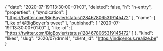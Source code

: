 {
  "date": "2020-07-19T13:30:00+01:00",
  "deleted": false,
  "h": "h-entry",
  "properties": {
    "syndication": [
      "https://twitter.com/BigBoyler/status/1284678065319145472"
    ],
    "name": [
      "Like of @BigBoyler's tweet"
    ],
    "published": [
      "2020-07-19T13:30:00+01:00"
    ],
    "like-of": [
      "https://twitter.com/BigBoyler/status/1284678065319145472"
    ]
  },
  "kind": "likes",
  "slug": "2020/07/drml4",
  "client_id": "https://indigenous.realize.be"
}
